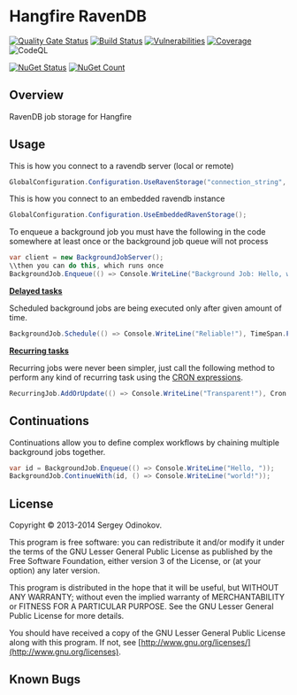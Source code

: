 # Hangfire RavenDB

[![Quality Gate Status](https://sonarcloud.io/api/project_badges/measure?project=ops-ai_hangfire-ravendb&metric=alert_status)](https://sonarcloud.io/dashboard?id=ops-ai_hangfire-ravendb)
[![Build Status](https://opsai.visualstudio.com/BeyondAuth/_apis/build/status/ops-ai.Hangfire.Contrib.RavenDB?branchName=develop)](https://opsai.visualstudio.com/BeyondAuth/_build/latest?definitionId=6&branchName=develop)
[![Vulnerabilities](https://sonarcloud.io/api/project_badges/measure?project=ops-ai_hangfire-ravendb&metric=vulnerabilities)](https://sonarcloud.io/dashboard?id=ops-ai_hangfire-ravendb)
[![Coverage](https://sonarcloud.io/api/project_badges/measure?project=ops-ai_hangfire-ravendb&metric=coverage)](https://sonarcloud.io/dashboard?id=ops-ai_hangfire-ravendb)
![CodeQL](https://github.com/ops-ai/Hangfire.Contrib.RavenDB/workflows/CodeQL/badge.svg)

[![NuGet Status](https://img.shields.io/nuget/v/Hangfire.Contrib.RavenDB.svg?style=flat)](https://www.nuget.org/packages/Hangfire.Contrib.RavenDB/)
[![NuGet Count](https://img.shields.io/nuget/dt/Hangfire.Contrib.RavenDB.svg)](https://www.nuget.org/packages/Hangfire.Contrib.RavenDB/)

## Overview

RavenDB job storage for Hangfire

## Usage

This is how you connect to a ravendb server (local or remote)
```csharp
GlobalConfiguration.Configuration.UseRavenStorage("connection_string", "database_name");
```

This is how you connect to an embedded ravendb instance
```csharp
GlobalConfiguration.Configuration.UseEmbeddedRavenStorage();
```

To enqueue a background job you must have the following in the code somewhere at least once or the background job queue will not process
```csharp
var client = new BackgroundJobServer();
\\then you can do this, which runs once
BackgroundJob.Enqueue(() => Console.WriteLine("Background Job: Hello, world!"));
```

[**Delayed tasks**](http://docs.hangfire.io/en/latest/users-guide/background-methods/calling-methods-with-delay.html)

Scheduled background jobs are being executed only after given amount of time.

```csharp
BackgroundJob.Schedule(() => Console.WriteLine("Reliable!"), TimeSpan.FromDays(7));
```

[**Recurring tasks**](http://docs.hangfire.io/en/latest/users-guide/background-methods/performing-recurrent-tasks.html)

Recurring jobs were never been simpler, just call the following method to perform any kind of recurring task using the [CRON expressions](http://en.wikipedia.org/wiki/Cron#CRON_expression).

```csharp
RecurringJob.AddOrUpdate(() => Console.WriteLine("Transparent!"), Cron.Daily);
```

## Continuations

Continuations allow you to define complex workflows by chaining multiple background jobs together.

```csharp
var id = BackgroundJob.Enqueue(() => Console.WriteLine("Hello, "));
BackgroundJob.ContinueWith(id, () => Console.WriteLine("world!"));
```

## License

Copyright © 2013-2014 Sergey Odinokov.

This program is free software: you can redistribute it and/or modify
it under the terms of the GNU Lesser General Public License as published by
the Free Software Foundation, either version 3 of the License, or
(at your option) any later version.

This program is distributed in the hope that it will be useful,
but WITHOUT ANY WARRANTY; without even the implied warranty of
MERCHANTABILITY or FITNESS FOR A PARTICULAR PURPOSE.  See the
GNU Lesser General Public License for more details.

You should have received a copy of the GNU Lesser General Public License
along with this program.  If not, see [http://www.gnu.org/licenses/](http://www.gnu.org/licenses).

## Known Bugs

